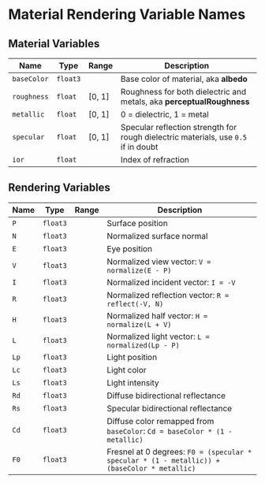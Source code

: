 # Material Rendering Variable Names

## Material Variables
| Name      | Type   | Range  | Description|
|-----------|--------|--------|------------|
|`baseColor`|`float3`| | Base color of material, aka **albedo**|
|`roughness`|`float` | [0, 1] | Roughness for both dielectric and metals, aka **perceptualRoughness**|
|`metallic` |`float` | [0, 1] | 0 = dielectric, 1 = metal|
|`specular` |`float` | [0, 1] | Specular reflection strength for rough dielectric materials, use `0.5` if in doubt|
|`ior` |`float` || Index of refraction|

## Rendering Variables
| Name      | Type  | Range  | Description|
|-----------|-------|--------|------------|
|`P`        |`float3`|| Surface position|
|`N`        |`float3`|| Normalized surface normal|
|`E`        |`float3`|| Eye position|
|`V`        |`float3`|| Normalized view vector: `V = normalize(E - P)` |
|`I`        |`float3`|| Normalized incident vector: `I = -V`|
|`R`        |`float3`|| Normalized reflection vector: `R = reflect(-V, N)`|
|`H`        |`float3`|| Normalized half vector: `H = normalize(L + V)`|
|`L`        |`float3`|| Normalized light vector: `L = normalized(Lp - P)`|
|`Lp`       |`float3`|| Light position|
|`Lc`       |`float3`|| Light color|
|`Ls`       |`float3`|| Light intensity|
|`Rd`       |`float3`|| Diffuse bidirectional reflectance|
|`Rs`       |`float3`|| Specular bidirectional reflectance|
|`Cd`       |`float3`|| Diffuse color remapped from `baseColor`: `Cd = baseColor * (1 - metallic)`|
|`F0`       |`float3`|| Fresnel at 0 degrees: `F0 = (specular * specular * (1 - metallic)) + (baseColor * metallic)`|